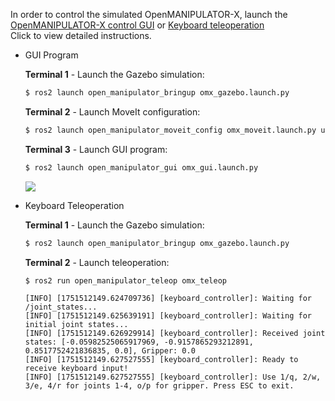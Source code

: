 In order to control the simulated OpenMANIPULATOR-X, launch the [OpenMANIPULATOR-X control GUI](/docs/en/platform/openmanipulator_x/ros_operation/#gui-program) or [Keyboard teleoperation](/docs/en/platform/openmanipulator_x/ros_operation/#keyboard)  
Click to view detailed instructions.

- GUI Program

  **Terminal 1** - Launch the Gazebo simulation:
  ```bash
  $ ros2 launch open_manipulator_bringup omx_gazebo.launch.py
  ```

  **Terminal 2** - Launch MoveIt configuration:
  ```bash
  $ ros2 launch open_manipulator_moveit_config omx_moveit.launch.py use_sim:=true
  ```

  **Terminal 3** - Launch GUI program:
  ```bash
  $ ros2 launch open_manipulator_gui omx_gui.launch.py
  ```
  ![](/assets/images/platform/openmanipulator_x/OpenManipulator_x_GUI.png)

- Keyboard Teleoperation

  **Terminal 1** - Launch the Gazebo simulation:
  ```bash
  $ ros2 launch open_manipulator_bringup omx_gazebo.launch.py
  ```

  **Terminal 2** - Launch teleoperation:
  ```bash
  $ ros2 run open_manipulator_teleop omx_teleop
  ```

  ```
  [INFO] [1751512149.624709736] [keyboard_controller]: Waiting for /joint_states...
  [INFO] [1751512149.625639191] [keyboard_controller]: Waiting for initial joint states...
  [INFO] [1751512149.626929914] [keyboard_controller]: Received joint states: [-0.05982525065917969, -0.9157865293212891, 0.8517752421836835, 0.0], Gripper: 0.0
  [INFO] [1751512149.627527555] [keyboard_controller]: Ready to receive keyboard input!
  [INFO] [1751512149.627527555] [keyboard_controller]: Use 1/q, 2/w, 3/e, 4/r for joints 1-4, o/p for gripper. Press ESC to exit.
  ``` 